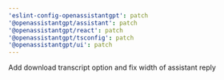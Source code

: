 ```yaml
---
'eslint-config-openassistantgpt': patch
'@openassistantgpt/assistant': patch
'@openassistantgpt/react': patch
'@openassistantgpt/tsconfig': patch
'@openassistantgpt/ui': patch
---
```


Add download transcript option and fix width of assistant reply
